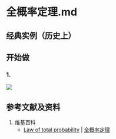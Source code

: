 # 全概率定理.md

## 经典实例（历史上）

## 开始做

### 1.

![](/images/概率/条件概率/全概率定理/1a1.jpg)

## 参考文献及资料

1. 维基百科
	- [Law of total probability](https://en.wikipedia.org/wiki/Law_of_total_probability) | [全概率定理](https://en.wikipedia.org/wiki/全機率定理) 